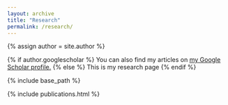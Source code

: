 ```yaml
---
layout: archive
title: "Research"
permalink: /research/
---
```


{% assign author = site.author %}

{% if author.googlescholar %}
  You can also find my articles on <u><a href="{{author.googlescholar}}">my Google Scholar profile</a>.</u>
{% else %}
  This is my research page
{% endif %}

{% include base_path %}

{% include publications.html %}